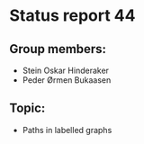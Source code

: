 # Status report 44

## Group members:
- Stein Oskar Hinderaker
- Peder Ørmen Bukaasen

## Topic:
- Paths in labelled graphs